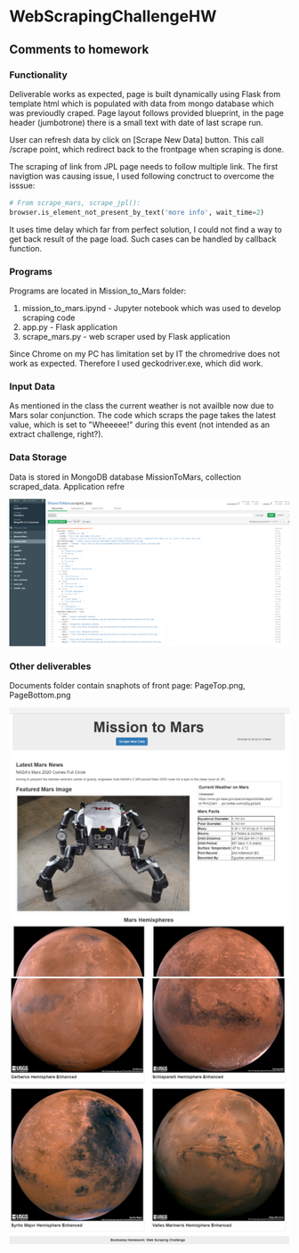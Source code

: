 # WebScrapingChallengeHW

## Comments to homework

### Functionality

Deliverable works as expected, page is built dynamically using Flask from template html
which is populated with data from mongo database which was previoudly craped.
Page layout follows provided blueprint, in the page header (jumbotrone) there is
a small text with date of last scrape run.

User can refresh data by click on [Scrape New Data] button. This call /scrape point,
which redirect back to the frontpage when scraping is done. 

The scraping of link from JPL page needs to follow multiple link.
The first navigtion was causing issue, I used following conctruct to overcome the isssue:

```python
# From scrape_mars, scrape_jpl():
browser.is_element_not_present_by_text('more info', wait_time=2)
```
It uses time delay which far from perfect solution, I could not find a way to get back
result of the page load. Such cases can be handled by callback function.

### Programs

Programs are located in Mission_to_Mars folder:
1. mission_to_mars.ipynd - Jupyter notebook which was used to develop scraping code
2. app.py - Flask application
3. scrape_mars.py - web scraper used by Flask application

Since Chrome on my PC has limitation set by IT the chromedrive does not work as expected.
Therefore I used geckodriver.exe, which did work.

### Input Data

As mentioned in the class the current weather is not availble now due to Mars solar conjunction.
The code which scraps the page takes the latest value, which is set to "Wheeeee!" during this event 
(not intended as an extract challenge, right?). 

### Data Storage

Data is stored in MongoDB database MissionToMars, collection scraped_data.
Application refre

![MongoDB](Documents/MongoDB.png)


### Other deliverables

Documents folder contain snaphots of front page: PageTop.png, PageBottom.png 

![Front Page Top](Documents/PageTop.png)
![Front Page Bottom](Documents/PageBottom.png)

